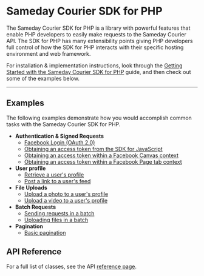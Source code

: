 # Sameday Courier SDK for PHP

The Sameday Courier SDK for PHP is a library with powerful features that enable PHP developers to easily make requests to the Sameday Courier API. The SDK for PHP has many extensibility points giving PHP developers full control of how the SDK for PHP interacts with their specific hosting environment and web framework.

For installation & implementation instructions, look through the [Getting Started with the Sameday Courier SDK for PHP](./getting_started.md) guide, and then check out some of the examples below.

---

## Examples

The following examples demonstrate how you would accomplish common tasks with the Sameday Courier SDK for PHP.

- **Authentication & Signed Requests**
  - [Facebook Login (OAuth 2.0)](./examples/facebook_login.md)
  - [Obtaining an access token from the SDK for JavaScript](./examples/access_token_from_javascript.md)
  - [Obtaining an access token within a Facebook Canvas context](./examples/access_token_from_canvas.md)
  - [Obtaining an access token within a Facebook Page tab context](./examples/access_token_from_page_tab.md)
- **User profile**
  - [Retrieve a user's profile](./examples/retrieve_user_profile.md)
  - [Post a link to a user's feed](./examples/post_links.md)
- **File Uploads**
  - [Upload a photo to a user's profile](./examples/upload_photo.md)
  - [Upload a video to a user's profile](./examples/upload_video.md)
- **Batch Requests**
  - [Sending requests in a batch](./examples/batch_request.md)
  - [Uploading files in a batch](./examples/batch_upload.md)
- **Pagination**
  - [Basic pagination](./examples/pagination_basic.md)

## API Reference

For a full list of classes, see the API [reference page](./reference.md).
